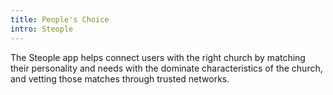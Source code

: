 ```yaml
---
title: People's Choice
intro: Steople
---
```

The Steople app helps connect users with the right church by matching their personality and needs with the dominate characteristics of the church, and vetting those 	matches through trusted networks. 



